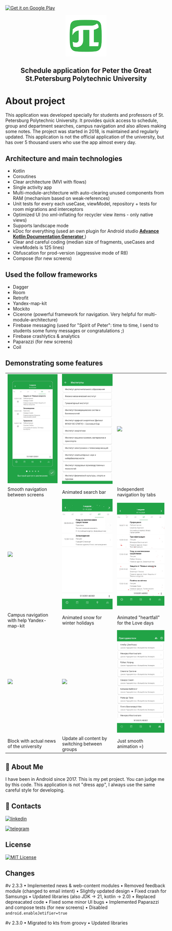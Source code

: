 <!-- PROJECT LOGO -->
<a href="https://play.google.com/store/apps/details?id=argument.twins.com.polykekschedule"><img alt="Get it on Google Play" src="https://play.google.com/intl/en_us/badges/images/generic/en-play-badge.png" height=60px /></a>
<div align="center">
	<a href="https://english.spbstu.ru">
		<img src="images/logo.webp" alt="Logo" width="128" height="128">
	</a>
	<h2 align="center">Schedule application for Peter the Great St.Petersburg Polytechnic University</h2>
</div>

# About project
This application was developed specially for students and professors of St. Petersburg Polytechnic University. It provides quick access to schedule, group and department searches, campus navigation and also allows making some notes. The project was started in 2018, is maintained and regularly updated. This application is not the official application of the university, but has over 5 thousand users who use the app almost every day.

## Architecture and main technologies
+ Kotlin
+ Coroutines
+ Clear architecture (MVI with flows)
+ Single activity app
+ Multi-module-architecture with auto-clearing unused components from RAM (mechanism based on weak-references)
+ Unit tests for every each useCase, viewModel, repository + tests for room migrations and interceptors
+ Optimized UI (no xml-inflating for recycler view items - only native views)
+ Supports landscape mode
+ kDoc for everything (used an own plugin for Android studio <a href="https://plugins.jetbrains.com/plugin/17719-advance-kotlin-documentation-generator">
		<b>Advance Kotlin Documentation Generator</b>
	</a>)
+ Clear and careful coding (median size of fragments, useCases and viewModels is 125 lines)
+ Obfuscation for prod-version (aggressive mode of R8)
+ Compose (for new screens)

## Used the follow frameworks
+ Dagger
+ Room
+ Retrofit
+ Yandex-map-kit
+ Mockito
+ Cicerone (powerful framework for navigation. Very helpful for multi-module-architecture)
+ Firebase messaging (used for "Spirit of Peter": time to time, I send to students some funny messages or congratulations ;)
+ Firebase crashlytics & analytics
+ Paparazzi (for new screens)
+ Coil

## Demonstrating some features
<table>
    <tr>
        <td>
			<img src="https://github.com/georrge1994/polykek-schedule-app/blob/main/gifs/1_welcome_navigation.gif" width="256"/>
        </td>
        <td>
			<img src="https://github.com/georrge1994/polykek-schedule-app/blob/main/gifs/2_group_search.gif" width="256"/>
        </td>
        <td>
			<img src="https://github.com/georrge1994/polykek-schedule-app/blob/main/gifs/3_independed_tab_navigation.gif" width="256"/>
        </td>
    </tr>
    <tr>
        <td>
            Smooth navigation between screens
        </td>
        <td>
            Animated search bar
        </td>
        <td>
            Independent navigation by tabs
        </td>
    </tr>
    <tr>
        <td>
			<img src="https://github.com/georrge1994/polykek-schedule-app/blob/main/gifs/4_yandex_map_kit.gif" width="256"/>
        </td>
        <td>
			<img src="https://github.com/georrge1994/polykek-schedule-app/blob/main/gifs/5_snow_animation.gif" width="256"/>
        </td>
        <td>
			<img src="https://github.com/georrge1994/polykek-schedule-app/blob/main/gifs/6_heartfall_animation.gif" width="256"/>
        </td>
    </tr>
    <tr>
        <td>
            Campus navigation with help Yandex-map-kit
        </td>
        <td>
            Animated snow for winter holidays
        </td>
        <td>
            Animated "heartfall" for the Love days
        </td>
    </tr>
	    <tr>
        <td>
			<img src="https://github.com/georrge1994/polykek-schedule-app/blob/main/gifs/7_news_block.gif width="256"/>
        </td>
        <td>
			<img src="https://github.com/georrge1994/polykek-schedule-app/blob/main/gifs/8_switching_between_selected_items.gif" width="256"/>
        </td>
        <td>
			<img src="https://github.com/georrge1994/polykek-schedule-app/blob/main/gifs/9_smooth_animation.gif" width="256"/>
        </td>
    </tr>
    <tr>
        <td>
            Block with actual news of the university
        </td>
        <td>
            Update all content by switching between groups
        </td>
        <td>
            Just smooth animation =)
        </td>
    </tr>
</table>

## 🚀 About Me
I have been in Android since 2017. This is my pet project. You can judge me by this code. This application is not "dress app", I always use the same careful style for developing.

## 🔗 Contacts
[![linkedin](https://img.shields.io/badge/linkedin-0A66C2?style=for-the-badge&logo=linkedin&logoColor=white)](https://www.linkedin.com/in/georgiy-chebotarev/)

[![telegram](https://img.shields.io/badge/-telegram-red?color=white&logo=telegram)](https://t.me/georrge1994)

## License
[![MIT License](https://img.shields.io/badge/License-MIT-green.svg)](https://choosealicense.com/licenses/mit/)

## Changes
#v 2.3.3
• Implemented news & web-content modules
• Removed feedback module (changed to email intent)
• Slightly updated design
• Fixed crash for Samsungs
• Updated libraries (also JDK -> 21, kotlin -> 2.0)
• Replaced depreacated code
• Fixed some minor UI bugs
• Implemented Paparazzi and compose tests (for new screens)
• Disabled ```android.enableJetifier=true```

#v 2.3.0
• Migrated to kts from groovy
• Updated libraries